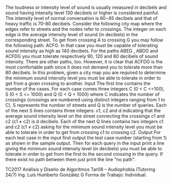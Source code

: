 The loudness or intensity level of sound is usually measured in decibels and sound having
intensity level 130 decibels or higher is considered painful. The intensity level of normal
conversation is 60¬65 decibels and that of heavy traffic is 70-80 decibels.
Consider the following city map where the edges refer to streets and the nodes refer to crossings.
The integer on each edge is the average intensity level of sound (in decibels) in the
corresponding street.
To get from crossing A to crossing G you may follow the following path: ACFG. In that case you
must be capable of tolerating sound intensity as high as 140 decibels. For the paths ABEG ,
ABDG and ACFDG you must tolerate respectively 90, 120 and 80 decibels of sound intensity.
There are other paths, too. However, it is clear that ACFDG is the most comfortable path since it
does not demand you to tolerate more than 80 decibels.
In this problem, given a city map you are required to determine the minimum sound intensity level
you must be able to tolerate in order to get from a given crossing to another.
Input
The first line contains the number of the cases.
For each case comes three integers C (0 < C <=100), S (0 < S <= 1000) and Q (0 < Q < 1000)
where C indicates the number of crossings (crossings are numbered using distinct integers
ranging from 1 to C), S represents the number of streets and Q is the number of queries.
Each of the next S lines contains three integers: c1, c2 and d indicating that the average sound
intensity level on the street connecting the crossings c1 and c2 (c1 ≠ c2) is d decibels.
Each of the next Q lines contains two integers c1 and c2 (c1 ≠ c2) asking for the minimum sound
intensity level you must be able to tolerate in order to get from crossing c1 to crossing c2.
Output
For each test case in the input first output the test case number (starting from 1) as shown in the
sample output. Then for each query in the input print a line giving the minimum sound intensity
level (in decibels) you must be able to tolerate in order to get from the first to the second crossing
in the query. If there exist no path between them just print the line "no path".

TC2017  Análisis    y   Diseño  de  Algoritmos
Tar08 – Audiophobia (Tutoring   24/7)
Ing.    Luis    Humberto    González    G
Forma   de  Trabajo: Individual.
